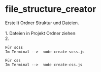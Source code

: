 # file_structure_creator

Erstellt Ordner Struktur und Dateien.<br><br>1. Dateien in Projekt Ordner ziehen<br>2.<br>
```
Für scss
Im Terminal -->  node create-scss.js
```
```
Für css
Im Terminal -->  node create-css.js
```
